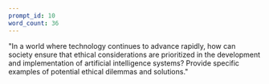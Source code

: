 ```yaml
---
prompt_id: 10
word_count: 36
---
```


"In a world where technology continues to advance rapidly, how can society ensure that ethical considerations are prioritized in the development and implementation of artificial intelligence systems? Provide specific examples of potential ethical dilemmas and solutions."
